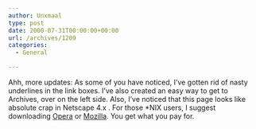 ```yaml
---
author: Unxmaal
type: post
date: 2000-07-31T00:00:00+00:00
url: /archives/1209
categories:
  - General

---
```

Ahh, more updates: As some of you have noticed, I&#8217;ve gotten rid of nasty underlines in the link boxes. I&#8217;ve also created an easy way to get to Archives, over on the left side. Also, I&#8217;ve noticed that this page looks like absolute crap in Netscape 4.x . For those *NIX users, I suggest downloading [Opera][1] or [Mozilla][2]. You get what you pay for.

 [1]: http://www.opera.com
 [2]: http://www.mozilla.org